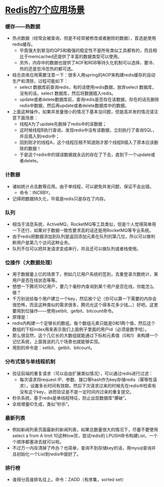 # [Redis的7个应用场景](http://www.cnblogs.com/NiceCui/p/7794659.html)

### 缓存——热数据

- 热点数据（经常会被查询，但是不经常被修改或者删除的数据），首选是使用redis缓存。
  - 毕竟强大到冒泡的QPS和极强的稳定性不是所有类似工具都有的，而且相比于memcached还提供了丰富的数据类型可以使用。
  - 另外，内存中的数据也提供了AOF和RDB等持久化机制可以选择，要冷、热的还是忽冷忽热的都可选。
- 结合具体应用需要注意一下：很多人用spring的AOP来构建redis缓存的自动生产和清除，过程可能如下：
  - select 数据库前查询redis，有的话使用redis数据，放弃select 数据库，没有的话，select 数据库，然后将数据插入redis。
  - update或者delete数据库前，查询redis是否存在该数据，存在的话先删除redis中数据，然后再update或者delete数据库中的数据。
- 上面这种操作，如果并发量很小的情况下基本没问题，但是高并发的情况请注意下面场景：
  - 线程A为了update先删掉了redis中的该数据；
  - 这时候线程B执行查询，发现redis中没有该数据，立刻执行了查询SQL，并且插入到redis中；
  - 回到刚才的线程A，这个线程压根不知道刚才那个线程B插入了原本应该删除的数据！
  - 于是这个redis中的错误数据就永远的存在了下去，直到下一个update或者delete。

### 计数器

- 诸如统计点击数等应用。由于单线程，可以避免并发问题，保证不会出错。
  - 命令：INCRBY。
- 记得把数据持久化，毕竟是redis只是存在了内存。

### 队列

- 相当于消息系统，ActiveMQ，RocketMQ等工具类似，但是个人觉得简单用一下还行，如果对于数据一致性要求高的话还是用RocketMQ等专业系统。
- 由于redis把数据添加到队列是返回添加元素在队列的第几位，所以可以做判断用户是第几个访问这种业务。
- 队列不仅可以把并发请求变成串行，并且还可以做队列或者栈使用。

### 位操作（大数据处理）

- 用于数据量上亿的场景下，例如几亿用户系统的签到，去重登录次数统计，某用户是否在线状态等等。
- 想想一下腾讯10亿用户，要几个毫秒内查询到某个用户是否在线，你能怎么做？
- 千万别说给每个用户建立一个key，然后挨个记（你可以算一下需要的内存会很恐怖，而且这种类似的需求很多，腾讯光这个得多花多少钱。。）好吧。这里要用到位操作——使用setbit、getbit、bitcount命令。
- 原理是：
- redis内构建一个足够长的数组，每个数组元素只能是0和1两个值，然后这个数组的下标index用来表示我们上面例子里面的用户id（必须是数字哈）。
- 那么很显然，这个几亿长的大数组就能通过下标和元素值（0和1）来构建一个记忆系统，上面我说的几个场景也就能够实现。
- 用到的命令是：setbit、getbit、bitcount。

### 分布式锁与单线程机制

- 验证前端的重复请求（可以自由扩展类似情况），可以通过redis进行过滤：
  - 每次请求将request IP、参数、接口等hash作为key存储redis（幂等性请求），设置多长时间有效期，然后下次请求过来的时候先在redis中检索有没有这个key，进而验证是不是一定时间内过来的重复提交。
- 秒杀系统，基于redis是单线程特征，防止出现数据库“爆破”。
- 全局增量ID生成，类似“秒杀”。

### 最新列表

- 例如新闻列表页面最新的新闻列表，如果总数量很大的情况下，尽量不要使用select a from A limit 10这种low货，尝试redis的 LPUSH命令构建List，一个个顺序都塞进去就可以啦。
- 不过万一内存清掉了咋办？也简单，查询不到存储key的话，用mysql查询并且初始化一个List到redis中就好了。

###  排行榜

- 谁得分高谁排名往上。命令：ZADD（有序集，sorted set）
